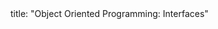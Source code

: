 <frontmatter>
title: "Object Oriented Programming: Interfaces"
</frontmatter>

<include src="index-body.md" boilerplate />
